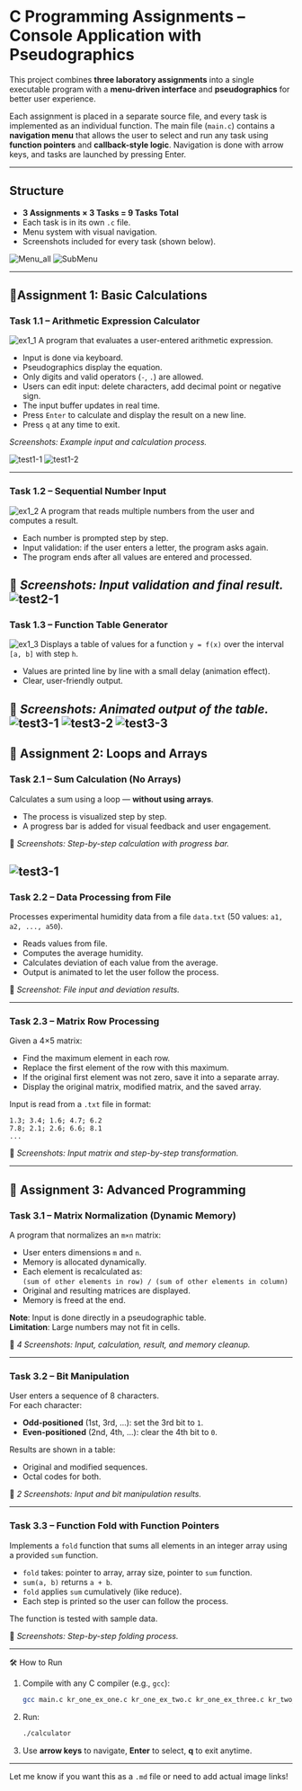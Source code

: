 # C Programming Assignments – Console Application with Pseudographics

This project combines **three laboratory assignments** into a single executable program with a **menu-driven interface** and **pseudographics** for better user experience.

Each assignment is placed in a separate source file, and every task is implemented as an individual function. The main file (`main.c`) contains a **navigation menu** that allows the user to select and run any task using **function pointers** and **callback-style logic**. Navigation is done with arrow keys, and tasks are launched by pressing Enter.

---

## Structure

- **3 Assignments × 3 Tasks = 9 Tasks Total**
- Each task is in its own `.c` file.
- Menu system with visual navigation.
- Screenshots included for every task (shown below).

![Menu_all](img/Menu_all.png)
![SubMenu](img/SubMenu.png)

---
## 🔹Assignment 1: Basic Calculations

### Task 1.1 – Arithmetic Expression Calculator
![ex1_1](img/ex1.1.png)
A program that evaluates a user-entered arithmetic expression.  
- Input is done via keyboard.
- Pseudographics display the equation.
- Only digits and valid operators (`-`, `.`) are allowed.
- Users can edit input: delete characters, add decimal point or negative sign.
- The input buffer updates in real time.
- Press `Enter` to calculate and display the result on a new line.
- Press `q` at any time to exit.

*Screenshots: Example input and calculation process.*

![test1-1](img/test1-1.png)
![test1-2](img/test1-2.png)

---

### Task 1.2 – Sequential Number Input  
![ex1_2](img/ex1.2.png)
A program that reads multiple numbers from the user and computes a result.  
- Each number is prompted step by step.
- Input validation: if the user enters a letter, the program asks again.
- The program ends after all values are entered and processed.

📸 *Screenshots: Input validation and final result.*
![test2-1](img/test2-1.png)
---

### Task 1.3 – Function Table Generator  
![ex1_3](img/ex1_3.png)
Displays a table of values for a function `y = f(x)` over the interval `[a, b]` with step `h`.  
- Values are printed line by line with a small delay (animation effect).
- Clear, user-friendly output.

📸 *Screenshots: Animated output of the table.*
![test3-1](img/test3-1.png)
![test3-2](img/test3-2.png)
![test3-3](img/test3-3.png)
---

## 🔹 Assignment 2: Loops and Arrays

### Task 2.1 – Sum Calculation (No Arrays)  
Calculates a sum using a loop — **without using arrays**.  
- The process is visualized step by step.
- A progress bar is added for visual feedback and user engagement.

📸 *Screenshots: Step-by-step calculation with progress bar.*


![test3-1](img/test2_1.gif)
---

### Task 2.2 – Data Processing from File  
Processes experimental humidity data from a file `data.txt` (50 values: `a1, a2, ..., a50`).  
- Reads values from file.
- Computes the average humidity.
- Calculates deviation of each value from the average.
- Output is animated to let the user follow the process.

📸 *Screenshot: File input and deviation results.*

---

### Task 2.3 – Matrix Row Processing  
Given a 4×5 matrix:
- Find the maximum element in each row.
- Replace the first element of the row with this maximum.
- If the original first element was not zero, save it into a separate array.
- Display the original matrix, modified matrix, and the saved array.

Input is read from a `.txt` file in format:  
```
1.3; 3.4; 1.6; 4.7; 6.2
7.8; 2.1; 2.6; 6.6; 8.1
...
```

📸 *Screenshots: Input matrix and step-by-step transformation.*

---

## 🔹 Assignment 3: Advanced Programming

### Task 3.1 – Matrix Normalization (Dynamic Memory)  
A program that normalizes an `m×n` matrix:
- User enters dimensions `m` and `n`.
- Memory is allocated dynamically.
- Each element is recalculated as:  
  `(sum of other elements in row) / (sum of other elements in column)`
- Original and resulting matrices are displayed.
- Memory is freed at the end.

**Note**: Input is done directly in a pseudographic table.  
**Limitation**: Large numbers may not fit in cells.

📸 *4 Screenshots: Input, calculation, result, and memory cleanup.*

---

### Task 3.2 – Bit Manipulation  
User enters a sequence of 8 characters.  
For each character:
- **Odd-positioned** (1st, 3rd, ...): set the 3rd bit to `1`.
- **Even-positioned** (2nd, 4th, ...): clear the 4th bit to `0`.

Results are shown in a table:
- Original and modified sequences.
- Octal codes for both.

📸 *2 Screenshots: Input and bit manipulation results.*

---

### Task 3.3 – Function Fold with Function Pointers  
Implements a `fold` function that sums all elements in an integer array using a provided `sum` function.  
- `fold` takes: pointer to array, array size, pointer to `sum` function.
- `sum(a, b)` returns `a + b`.
- `fold` applies `sum` cumulatively (like reduce).
- Each step is printed so the user can follow the process.

The function is tested with sample data.

📸 *Screenshots: Step-by-step folding process.*

---
🛠️ How to Run

1. Compile with any C compiler (e.g., `gcc`):
   ```bash
   gcc main.c kr_one_ex_one.c kr_one_ex_two.c kr_one_ex_three.c kr_two_ex_one.c kr_two_ex_two.c kr_two_ex_three.c kr_three_ex_one.c kr_three_ex_two.c kr_three_ex_three.c -o calculator
   ```
2. Run:
   ```bash
   ./calculator
   ```
3. Use **arrow keys** to navigate, **Enter** to select, **q** to exit anytime.

---


Let me know if you want this as a `.md` file or need to add actual image links!
